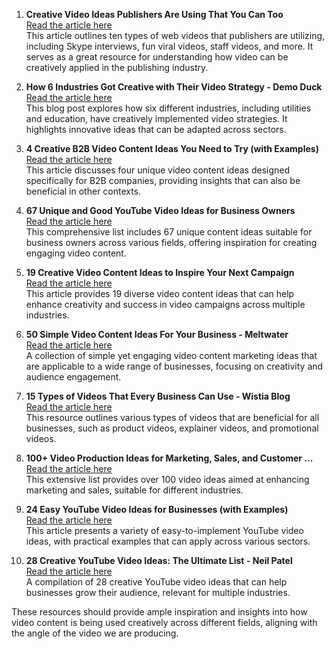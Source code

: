 1. **Creative Video Ideas Publishers Are Using That You Can Too**  
   [Read the article here](https://www.mequoda.com/articles/audience-development/creative-ways-publishers-using-video/)  
   This article outlines ten types of web videos that publishers are utilizing, including Skype interviews, fun viral videos, staff videos, and more. It serves as a great resource for understanding how video can be creatively applied in the publishing industry.

2. **How 6 Industries Got Creative with Their Video Strategy - Demo Duck**  
   [Read the article here](https://demoduck.com/blog/6-industries-got-creative-video-strategy/)  
   This blog post explores how six different industries, including utilities and education, have creatively implemented video strategies. It highlights innovative ideas that can be adapted across sectors.

3. **4 Creative B2B Video Content Ideas You Need to Try (with Examples)**  
   [Read the article here](https://altitudemarketing.com/blog/b2b-video-content-ideas/)  
   This article discusses four unique video content ideas designed specifically for B2B companies, providing insights that can also be beneficial in other contexts.

4. **67 Unique and Good YouTube Video Ideas for Business Owners**  
   [Read the article here](https://bigvu.tv/blog/65-youtube-video-ideas-for-business-owners)  
   This comprehensive list includes 67 unique content ideas suitable for business owners across various fields, offering inspiration for creating engaging video content.

5. **19 Creative Video Content Ideas to Inspire Your Next Campaign**  
   [Read the article here](https://playplay.com/blog/video-content-ideas/)  
   This article provides 19 diverse video content ideas that can help enhance creativity and success in video campaigns across multiple industries.

6. **50 Simple Video Content Ideas For Your Business - Meltwater**  
   [Read the article here](https://www.meltwater.com/en/blog/50-delightfully-simple-video-content-ideas-for-your-online-business)  
   A collection of simple yet engaging video content marketing ideas that are applicable to a wide range of businesses, focusing on creativity and audience engagement.

7. **15 Types of Videos That Every Business Can Use - Wistia Blog**  
   [Read the article here](https://wistia.com/learn/marketing/15-types-of-business-videos)  
   This resource outlines various types of videos that are beneficial for all businesses, such as product videos, explainer videos, and promotional videos.

8. **100+ Video Production Ideas for Marketing, Sales, and Customer ...**  
   [Read the article here](https://www.nextinymarketing.com/100-video-ideas-to-grow-your-business)  
   This extensive list provides over 100 video ideas aimed at enhancing marketing and sales, suitable for different industries.

9. **24 Easy YouTube Video Ideas for Businesses (with Examples)**  
   [Read the article here](https://localiq.com/blog/youtube-video-ideas/)  
   This article presents a variety of easy-to-implement YouTube video ideas, with practical examples that can apply across various sectors.

10. **28 Creative YouTube Video Ideas: The Ultimate List - Neil Patel**  
    [Read the article here](https://neilpatel.com/blog/youtube-video-ideas/)  
    A compilation of 28 creative YouTube video ideas that can help businesses grow their audience, relevant for multiple industries.

These resources should provide ample inspiration and insights into how video content is being used creatively across different fields, aligning with the angle of the video we are producing.